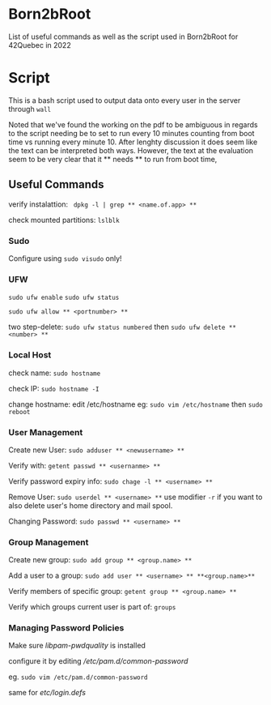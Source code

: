 # Born2bRoot #
List of useful commands as well as the script used in Born2bRoot for 42Quebec in 2022

# Script #

This is a bash script used to output data onto every user in the server through `wall`

Noted that we've found the working on the pdf to be ambiguous in regards to the script needing be to set to run every 10 minutes counting from boot time vs running every minute 10. After lenghty discussion it does seem like the text can be interpreted both ways.
However, the text at the evaluation seem to be very clear that it ** needs ** to run from boot time, 

## Useful Commands ##

verify instalattion:
` dpkg -l | grep ** <name.of.app> **`

check mounted partitions:
`lslblk`

### Sudo ###
Configure using `sudo visudo` only!

### UFW ###
`sudo ufw enable`
`sudo ufw status`

`sudo ufw allow ** <portnumber> **`

two step-delete: `sudo ufw status numbered` then `sudo ufw delete ** <number> **`

### Local Host ###
check name: `sudo hostname`

check IP: `sudo hostname -I`

change hostname: edit /etc/hostname 
eg: `sudo vim /etc/hostname` then `sudo reboot` 

### User Management ###
Create new User:
`sudo adduser ** <newusername> **`

Verify with:
`getent passwd ** <usernanme> **`

Verify password expiry info:
`sudo chage -l ** <username> **`


Remove User:
`sudo userdel ** <username> **`
use modifier `-r` if you want to also delete user's home directory and mail spool.

Changing Password:
`sudo passwd ** <username> **`

### Group Management ###
Create new group:
`sudo add group ** <group.name> **`

Add a user to a group:
`sudo add user ** <username> ** **<group.name>**`

Verify members of specific group:
`getent group ** <group.name> **`

Verify which groups current user is part of:
`groups`

### Managing Password Policies ###
Make sure _libpam-pwdquality_ is installed

configure it by editing _/etc/pam.d/common-password_

eg. `sudo vim /etc/pam.d/common-password`

same for _etc/login.defs_

